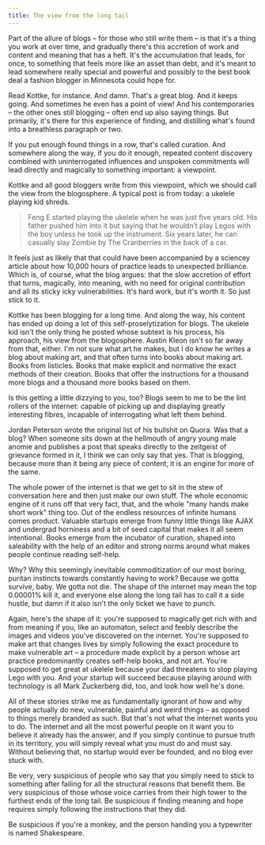 ```yaml
---
title: The view from the long tail
---
```


Part of the allure of blogs – for those who still write them – is that it's a thing you work at over time, and gradually there's this accretion of work and content and meaning that has a heft. It's the accumulation that leads, for once, to something that feels more like an asset than debt, and it's meant to lead somewhere really special and powerful and possibly to the best book deal a fashion blogger in Minnesota could hope for.

Read Kottke, for instance. And damn. That's a great blog. And it keeps going. And sometimes he even has a point of view! And his contemporaries – the other ones still blogging – often end up also saying things. But primarily, it's there for this experience of finding, and distilling what's found into a breathless paragraph or two.

If you put enough found things in a row, that's called curation. And somewhere along the way, if you do it enough, repeated content discovery combined with uninterrogated influences and unspoken commitments will lead directly and magically to something important: a viewpoint.

Kottke and all good bloggers write from this viewpoint, which we should call the view from the blogosphere. A typical post is from today: a ukelele playing kid shreds. 

> Feng E started playing the ukelele when he was just five years old. His father pushed him into it but saying that he wouldn’t play Legos with the boy unless he took up the instrument. Six years later, he can casually slay Zombie by The Cranberries in the back of a car.

It feels just as likely that that could have been accompanied by a sciencey article about how 10,000 hours of practice leads to unexpected brilliance. Which is, of course, what the blog argues: that the slow accretion of effort that turns, magically, into meaning, with no need for original contribution and all its sticky icky vulnerabilities. It's hard work, but it's worth it. So just stick to it.

Kottke has been blogging for a long time. And along the way, his content has ended up doing a lot of this self-proselytization for blogs. The ukelele kid isn't the only thing he posted whose subtext is his process, his approach, his view from the blogosphere. Austin Kleon isn't so far away from that, either. I'm not sure what art he makes, but I do know he writes a blog about making art, and that often turns into books about making art. Books from listicles. Books that make explicit and normative the exact methods of their creation. Books that offer the instructions for a thousand more blogs and a thousand more books based on them.

Is this getting a little dizzying to you, too? Blogs seem to me to be the lint rollers of the internet: capable of picking up and displaying greatly interesting fibres, incapable of interrogating what left them behind.

Jordan Peterson wrote the original list of his bullshit on Quora. Was that a blog? When someone sits down at the hellmouth of angry young male anomie and publishes a post that speaks directly to the zeitgeist of grievance formed in it, I think we can only say that yes. That is blogging, because more than it being any piece of content, it is an engine for more of the same.

The whole power of the internet is that we get to sit in the stew of conversation here and then just make our own stuff. The whole economic engine of it runs off that very fact, that, and the whole "many hands make short work" thing too. Out of the endless resources of infinite humans comes product. Valuable startups emerge from funny little things like AJAX and undergrad horniness and a bit of seed capital that makes it all seem intentional. Books emerge from the incubator of curation, shaped into saleability with the help of an editor and strong norms around what makes people continue reading self-help.

Why? Why this seemingly inevitable commoditization of our most boring, puritan instincts towards constantly having to work? Because we gotta survive, baby. We gotta not die. The shape of the internet may mean the top 0.00001% kill it, and everyone else along the long tail has to call it a side hustle, but damn if it also isn't the only ticket we have to punch.

Again, here's the shape of it: you're supposed to magically get rich with and from meaning if you, like an automaton, select and feebly describe the images and videos you've discovered on the internet. You're supposed to make art that changes lives by simply following the exact procedure to make vulnerable art – a procedure made explicit by a person whose art practice predominantly creates self-help books, and not art. You're supposed to get great at ukelele because your dad threatens to stop playing Lego with you. And your startup will succeed because playing around with technology is all Mark Zuckerberg did, too, and look how well he's done.

All of these stories strike me as fundamentally ignorant of how and why people actually do new, vulnerable, painful and weird things – as opposed to things merely branded as such. But that's not what the internet wants you to do. The internet and all the most powerful people on it want you to believe it already has the answer, and if you simply continue to pursue truth in its territory, you will simply reveal what you must do and must say. Without believing that, no startup would ever be founded, and no blog ever stuck with.

Be very, very suspicious of people who say that you simply need to stick to something after failing for all the structural reasons that benefit them. Be very suspicious of those whose voice carries from their high tower to the furthest ends of the long tail. Be suspicious if finding meaning and hope requires simply following the instructions that they did.

Be suspicious if you're a monkey, and the person handing you a typewriter is named Shakespeare.